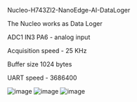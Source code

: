 Nucleo-H743ZI2-NanoEdge-AI-DataLoger

The Nucleo works as Data Loger

ADC1 IN3 PA6 - analog input

Acquisition speed - 25 KHz

Buffer size 1024 bytes

UART speed - 3686400


![image](https://github.com/user-attachments/assets/839bd9e2-be62-4ae5-b76d-50a59821b134)
![image](https://github.com/user-attachments/assets/ccbcd289-7356-44cc-8cf0-af52fa74ae76)
![image](https://github.com/user-attachments/assets/6af0a994-06fa-46cc-8d00-13feebe87772)


